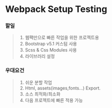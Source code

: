 
# Webpack Setup Testing

### 할일

>1. 웹팩만으로 빠른 작업을 위한 프로젝트용
>1. Bootstrap v5.1 커스텀 사용
>2. Scss & Css Modules 사용
>3. 라이브러리 설정

### 우대요건

>1. 쉬운 분할 작업
>2. Html, assets(images,fonts...) Export.
>3. 소스 최적화/최소화
>4. 다음 프로젝트에 빠른 적용 가능
